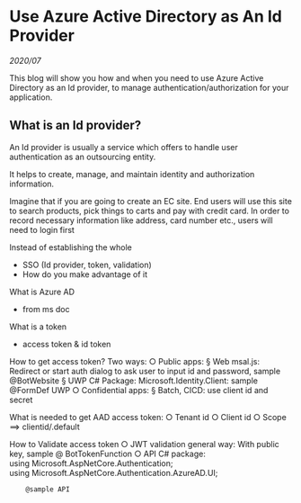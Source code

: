 # Use Azure Active Directory as An Id Provider
*2020/07*

This blog will show you how and when you need to use Azure Active Directory as an Id provider, to manage authentication/authorization for your application.

## What is an Id provider?


An Id provider is usually a service which offers to handle user authentication as an outsourcing entity. 

It helps to create, manage, and maintain identity and authorization information.

Imagine that if you are going to create an EC site. End users will use this site to search products, pick things to carts and pay with credit card. In order to record necessary information like address, card number etc., users will need to login first  

Instead of establishing the whole 


 


- SSO (Id provider, token, validation)
- How do you make advantage of it 

What is Azure AD 
- from ms doc

What is a token
- access token & id token


How to get access token? Two ways:
	○ Public apps:
		§ Web msal.js: Redirect or start auth dialog to ask user to input id and password, sample @BotWebsite
		§ UWP C# Package:  Microsoft.Identity.Client: sample @FormDef UWP
	○ Confidential apps: 
		§ Batch, CICD: use client id and secret
			
What is needed to get AAD access token:
	○ Tenant id
	○ Client id
	○ Scope ==> clientid/.default
		
How to Validate access token
○ JWT validation general way: With public key,  sample @ BotTokenFunction
○ API C# package: 
	using Microsoft.AspNetCore.Authentication;
	using Microsoft.AspNetCore.Authentication.AzureAD.UI;
		
		@sample API
